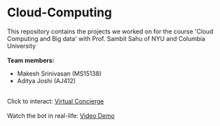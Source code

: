 # Cloud-Computing
This repository contains the projects we worked on for the course 'Cloud Computing and Big data' with Prof. Sambit Sahu of NYU and Columbia University<br><br>
<strong>Team members:</strong>
- Makesh Srinivasan (MS15138)
- Aditya Joshi (AJ412)
<br><br>


Click to interact: <a href="http://ccbd-hw1.s3-website-us-east-1.amazonaws.com">Virtual Concierge</a>
<br><br>
Watch the bot in real-life: <a href="">Video Demo</a>

